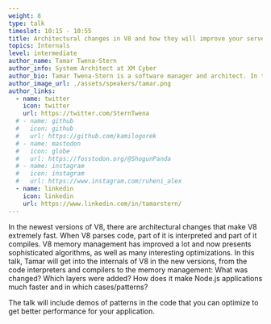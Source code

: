 ```yaml
---
weight: 8
type: talk
timeslot: 10:15 - 10:55 
title: Architectural changes in V8 and how they will improve your server performances
topics: Internals
level: intermediate
author_name: Tamar Twena-Stern 
author_info: System Architect at XM Cyber
author_bio: Tamar Twena-Stern is a software manager and architect. In the past, she managed large development teams, and was a CTO of a start up of my own. She has a decade of software engineering experience in various technologies like Server side, big data, mobile, web technologies, and security. She is currently focusing on Node.js, and have a deep knowledge of Node.js server architecture and Node.js performance optimisations.
author_image_url: ./assets/speakers/tamar.png
author_links: 
  - name: twitter
    icon: twitter
    url: https://twitter.com/SternTwena
  # - name: github
  #   icon: github
  #   url: https://github.com/kamilogorek
  # - name: mastodon
  #   icon: globe
  #   url: https://fosstodon.org/@ShogunPanda
  # - name: instagram
  #   icon: instagram
  #   url: https://www.instagram.com/ruheni_alex
  - name: linkedin
    icon: linkedin
    url: https://www.linkedin.com/in/tamarstern/
---
```



In the newest versions of V8, there are architectural changes that make V8 extremely fast. When V8 parses code, part of it is interpreted and part of it compiles. V8 memory management has improved a lot and now presents sophisticated algorithms, as well as many interesting optimizations. In this talk, Tamar will get into the internals of V8 in the new versions, from the code interpreters and compilers to the memory management: What was changed? Which layers were added? How does it make Node.js applications much faster and in which cases/patterns? 

The talk will include demos of patterns in the code that you can optimize to get better performance for your application.
